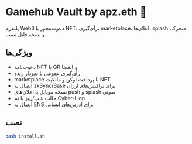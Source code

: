 # Gamehub Vault by apz.eth 💠

پلتفرم Web3 دعوت‌محور با NFT، رأی‌گیری، marketplace، اعلان‌ها، splash متحرک، و نسخه قابل نصب.

## ویژگی‌ها
- دعوت‌نامه NFT با QR و انقضا
- رأی‌گیری عمومی با نمودار زنده
- marketplace با پرداخت توکن و مالکیت NFT
- اتصال به zkSync/Base برای تراکنش‌های ارزان
- نسخه موبایل با اعلان‌های push و splash صوتی
- حالت شب/روز با تم Cyber-Lion
- اتصال به ENS برای آدرس‌های انسانی

## نصب
```bash
bash install.sh
